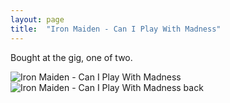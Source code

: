 ```yaml
---
layout: page
title:	"Iron Maiden - Can I Play With Madness"
---
```


Bought at the gig, one of two.

![Iron Maiden - Can I Play With Madness]({{site.baseurl}}images/shirts/iron-maiden-cipwm.png)
![Iron Maiden - Can I Play With Madness back]({{site.baseurl}}images/shirts/iron-maiden-cipwm-b.png)